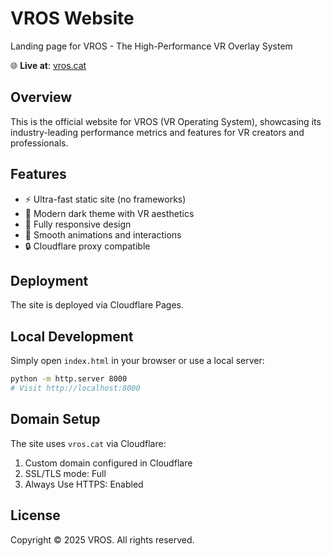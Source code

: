 # VROS Website

Landing page for VROS - The High-Performance VR Overlay System

🌐 **Live at**: [vros.cat](https://vros.cat)

## Overview

This is the official website for VROS (VR Operating System), showcasing its industry-leading performance metrics and features for VR creators and professionals.

## Features

- ⚡ Ultra-fast static site (no frameworks)
- 🎨 Modern dark theme with VR aesthetics
- 📱 Fully responsive design
- 🚀 Smooth animations and interactions
- 🔒 Cloudflare proxy compatible

## Deployment

The site is deployed via Cloudflare Pages.

## Local Development

Simply open `index.html` in your browser or use a local server:

```bash
python -m http.server 8000
# Visit http://localhost:8000
```

## Domain Setup

The site uses `vros.cat` via Cloudflare:
1. Custom domain configured in Cloudflare
2. SSL/TLS mode: Full
3. Always Use HTTPS: Enabled

## License

Copyright © 2025 VROS. All rights reserved.
